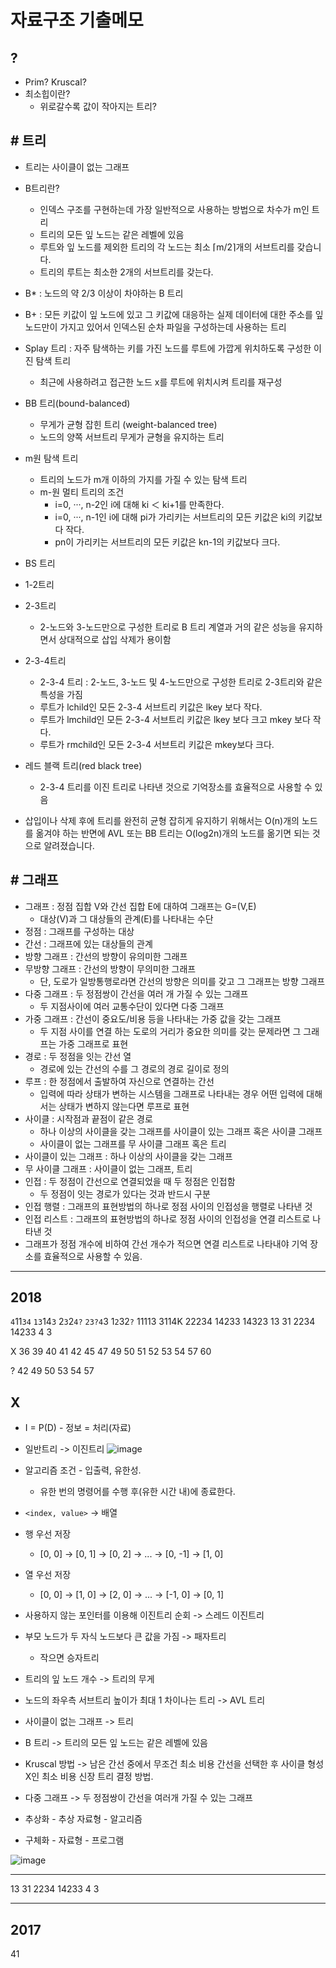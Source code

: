 # **자료구조 기출메모**


## **?**
- Prim? Kruscal?
- 최소힙이란?
    - 위로갈수록 값이 작아지는 트리?
## **# 트리**
- 트리는 사이클이 없는 그래프

- B트리란?
    - 인덱스 구조를 구현하는데 가장 일반적으로 사용하는 방법으로 차수가 m인 트리
    - 트리의 모든 잎 노드는 같은 레벨에 있음
    - 루트와 잎 노드를 제외한 트리의 각 노드는 최소 ⌈m/2⌉개의 서브트리를 갖습니다.
    - 트리의 루트는 최소한 2개의 서브트리를 갖는다.
- B* : 노드의 약 2/3 이상이 차야하는 B 트리
- B+ : 모든 키값이 잎 노드에 있고 그 키값에 대응하는 실제 데이터에 대한 주소를 잎 노드만이 가지고 있어서 인덱스된 순차 파일을 구성하는데 사용하는 트리
- Splay 트리 : 자주 탐색하는 키를 가진 노드를 루트에 가깝게 위치하도록 구성한 이진 탐색 트리
    - 최근에 사용하려고 접근한 노드 x를 루트에 위치시켜 트리를 재구성
- BB 트리(bound-balanced)
    - 무게가 균형 잡힌 트리 (weight-balanced tree)
    - 노드의 양쪽 서브트리 무게가 균형을 유지하는 트리
- m원 탐색 트리
    - 트리의 노드가 m개 이하의 가지를 가질 수 있는 탐색 트리
    -  m-원 멀티 트리의 조건
        - i=0, ···, n-2인 i에 대해 ki ＜ ki+1를 만족한다.
        - i=0, ···, n-1인 i에 대해 pi가 가리키는 서브트리의 모든 키값은 ki의 키값보다 작다. 
        - pn이 가리키는 서브트리의 모든 키값은 kn-1의 키값보다 크다.
- BS 트리
- 1-2트리
- 2-3트리
    - 2-노드와 3-노드만으로 구성한 트리로 B 트리 계열과 거의 같은 성능을 유지하면서 상대적으로 삽입 삭제가 용이함
- 2-3-4트리
    - 2-3-4 트리 : 2-노드, 3-노드 및 4-노드만으로 구성한 트리로 2-3트리와 같은 특성을 가짐
    - 루트가 lchild인 모든 2-3-4 서브트리 키값은 lkey 보다 작다.
    - 루트가 lmchild인 모든 2-3-4 서브트리 키값은 lkey 보다 크고 mkey 보다 작다.
    - 루트가 rmchild인 모든 2-3-4 서브트리 키값은 mkey보다 크다.
- 레드 블랙 트리(red black tree)
    - 2-3-4 트리를 이진 트리로 나타낸 것으로 기억장소를 효율적으로 사용할 수 있음
- 삽입이나 삭제 후에 트리를 완전히 균형 잡히게 유지하기 위해서는 O(n)개의 노드를 옮겨야 하는 반면에 AVL 또는 BB 트리는 O(log2n)개의 노드를 옮기면 되는 것으로 알려졌습니다.

## **# 그래프**
- 그래프 : 정점 집합 V와 간선 집합 E에 대하여 그래프는 G=(V,E)
    - 대상(V)과 그 대상들의 관계(E)를 나타내는 수단
- 정점 : 그래프를 구성하는 대상
- 간선 : 그래프에 있는 대상들의 관계
- 방향 그래프 : 간선의 방향이 유의미한 그래프
- 무방향 그래프 : 간선의 방향이 무의미한 그래프
    - 단, 도로가 일방통행로라면 간선의 방향은 의미를 갖고 그 그래프는 방향 그래프
- 다중 그래프 : 두 정점쌍이 간선을 여러 개 가질 수 있는 그래프
    -  두 지점사이에 여러 교통수단이 있다면 다중 그래프
- 가중 그래프 : 간선이 중요도/비용 등을 나타내는 가중 값을 갖는 그래프
    -  두 지점 사이를 연결 하는 도로의 거리가 중요한 의미를 갖는 문제라면 그 그래프는 가중 그래프로 표현
- 경로 : 두 정점을 잇는 간선 열
    - 경로에 있는 간선의 수를 그 경로의 경로 길이로 정의
- 루프 : 한 정점에서 출발하여 자신으로 연결하는 간선
    - 입력에 따라 상태가 변하는 시스템을 그래프로 나타내는 경우 어떤 입력에 대해서는 상태가 변하지 않는다면 루프로 표현
- 사이클 : 시작점과 끝점이 같은 경로
    - 하나 이상의 사이클을 갖는 그래프를 사이클이 있는 그래프 혹은 사이클 그래프
    - 사이클이 없는 그래프를 무 사이클 그래프 혹은 트리
- 사이클이 있는 그래프 : 하나 이상의 사이클을 갖는 그래프
- 무 사이클 그래프 : 사이클이 없는 그래프, 트리
- 인접 : 두 정점이 간선으로 연결되었을 때 두 정점은 인접함
    - 두 정점이 잇는 경로가 있다는 것과 반드시 구분
- 인접 행렬 : 그래프의 표현방법의 하나로 정점 사이의 인접성을 행렬로 나타낸 것
- 인접 리스트 : 그래프의 표현방법의 하나로 정점 사이의 인접성을 연결 리스트로 나타낸 것
- 그래프가 정점 개수에 비하여 간선 개수가 적으면 연결 리스트로 나타내야 기억 장소를 효율적으로 사용할 수 있음.



___

## **2018**

`4`11`34` `13`14`3` 2`3`2`4?` `23?4`3 1`2`32`?`
11113 3114K 22234 14233 14323
   13 31     2234 14233  4  3

X 36 39 40 41 42 45 47 49 50 51 52 53 54 57 60

? 42 49 50 53 54 57 


## **X**
- I = P(D) - 정보 = 처리(자료)
- 일반트리 -> 이진트리 
    ![image](https://user-images.githubusercontent.com/66513003/145130105-78559050-855a-4009-9aac-a060e383346e.png)
    
- 알고리즘 조건 - 입출력, 유한성.
    -  유한 번의 명령어를 수행 후(유한 시간 내)에 종료한다.
- `<index, value>` -> 배열
- 행 우선 저장
    - [0, 0] -> [0, 1] -> [0, 2] -> ... -> [0, -1] -> [1, 0]  
- 열 우선 저장  
    - [0, 0] -> [1, 0] -> [2, 0] -> ... -> [-1, 0] -> [0, 1]
- 사용하지 않는 포인터를 이용해 이진트리 순회 -> 스레드 이진트리
- 부모 노드가 두 자식 노드보다 큰 값을 가짐 -> 패자트리
    - 작으면 승자트리
- 트리의 잎 노드 개수 -> 트리의 무게
- 노드의 좌우측 서브트리 높이가 최대 1 차이나는 트리 -> AVL 트리
- 사이클이 없는 그래프 -> 트리
- B 트리 -> 트리의 모든 잎 노드는 같은 레벨에 있음
- Kruscal 방법 -> 남은 간선 중에서 무조건 최소 비용 간선을 선택한 후 사이클 형성 X인 최소 비용 신장 트리 결정 방법.
- 다중 그래프 -> 두 정점쌍이 간선을 여러개 가질 수 있는 그래프
- 추상화 - 추상 자료형 - 알고리즘
- 구체화 - 자료형 - 프로그램

![image](https://user-images.githubusercontent.com/66513003/145134504-2dca6532-0c75-48cc-ac4d-a66ad7e65b04.png)

___

   13 31     2234 14233  4  3
___

## **2017**

41


